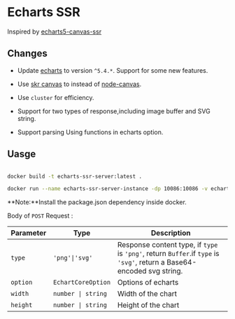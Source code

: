 # Echarts SSR

Inspired by [echarts5-canvas-ssr](https://github.com/mosliu/echarts5-canvas-ssr#readme)

## Changes

- Update [echarts](https://echarts.apache.org/) to version `^5.4.*`. Support for some new features.

- Use [skr canvas](https://github.com/Brooooooklyn/canvas) to instead of [node-canvas](https://github.com/Automattic/node-canvas).

- Use `cluster` for efficiency.

- Support for two types of response,including image buffer and SVG string.

- Support parsing Using functions in echarts option.

## Uasge

```sh

docker build -t echarts-ssr-server:latest .

docker run --name echarts-ssr-server-instance -dp 10086:10086 -v echarts-fonts:/usr/share/fonts echarts-ssr-server:latest

```

**Note:**Install the package.json dependency inside docker.


Body of `POST` Request :

Parameter | Type | Description
----- | ----- | -----
`type` | `'png'\|'svg'` | Response content type, if `type` is `'png'`, return `Buffer`.if `type` is `'svg'`, return a Base64-encoded svg string.
`option`| `EchartCoreOption`| Options of echarts
`width`| `number \| string` | Width of the chart
`height`| `number \| string` | Height of the chart

